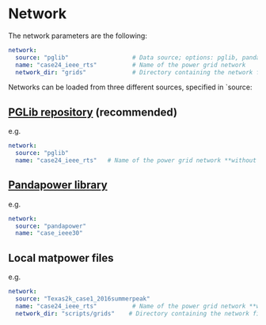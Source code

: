 # Network

The network parameters are the following:

```yaml
network:
  source: "pglib"                  # Data source; options: pglib, pandapower, file
  name: "case24_ieee_rts"          # Name of the power grid network
  network_dir: "grids"             # Directory containing the network files
```

Networks can be loaded from three different sources, specified in `source:

## [PGLib repository](https://github.com/power-grid-lib/pglib-opf) (recommended)

e.g.
```yaml
network:
  source: "pglib"
  name: "case24_ieee_rts"   # Name of the power grid network **without the pglib prefix**
```

##  [Pandapower library](https://pandapower.readthedocs.io/en/v2.3.0/networks.html)

e.g.
```yaml
network:
  source: "pandapower"
  name: "case_ieee30"
```

## Local matpower files

e.g.
```yaml
network:
  source: "Texas2k_case1_2016summerpeak"
  name: "case24_ieee_rts"          # Name of the power grid network **without .m extension**
  network_dir: "scripts/grids"    # Directory containing the network files
```

